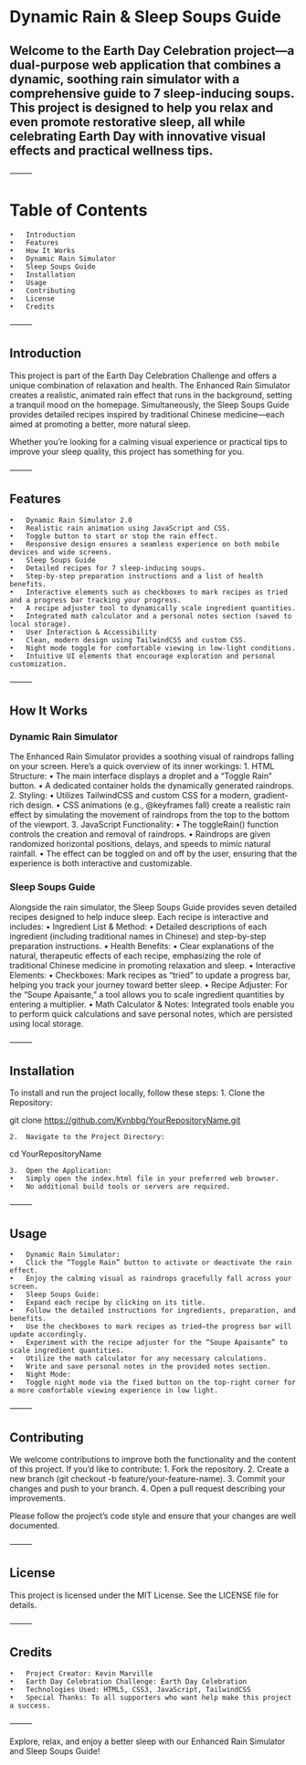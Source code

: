 # Dynamic Rain & Sleep Soups Guide

## Welcome to the Earth Day Celebration project—a dual-purpose web application that combines a dynamic, soothing rain simulator with a comprehensive guide to 7 sleep-inducing soups. This project is designed to help you relax and even promote restorative sleep, all while celebrating Earth Day with innovative visual effects and practical wellness tips.

⸻

# Table of Contents
	•	Introduction
	•	Features
	•	How It Works
   	•	Dynamic Rain Simulator
   	•	Sleep Soups Guide
	•	Installation
	•	Usage
	•	Contributing
	•	License
	•	Credits

⸻

## Introduction

This project is part of the Earth Day Celebration Challenge and offers a unique combination of relaxation and health. The Enhanced Rain Simulator creates a realistic, animated rain effect that runs in the background, setting a tranquil mood on the homepage. Simultaneously, the Sleep Soups Guide provides detailed recipes inspired by traditional Chinese medicine—each aimed at promoting a better, more natural sleep.

Whether you’re looking for a calming visual experience or practical tips to improve your sleep quality, this project has something for you.

⸻

## Features
	•	Dynamic Rain Simulator 2.0
	•	Realistic rain animation using JavaScript and CSS.
	•	Toggle button to start or stop the rain effect.
	•	Responsive design ensures a seamless experience on both mobile devices and wide screens.
	•	Sleep Soups Guide
	•	Detailed recipes for 7 sleep-inducing soups.
	•	Step-by-step preparation instructions and a list of health benefits.
	•	Interactive elements such as checkboxes to mark recipes as tried and a progress bar tracking your progress.
	•	A recipe adjuster tool to dynamically scale ingredient quantities.
	•	Integrated math calculator and a personal notes section (saved to local storage).
	•	User Interaction & Accessibility
	•	Clean, modern design using TailwindCSS and custom CSS.
	•	Night mode toggle for comfortable viewing in low-light conditions.
	•	Intuitive UI elements that encourage exploration and personal customization.

⸻

## How It Works

### Dynamic Rain Simulator

The Enhanced Rain Simulator provides a soothing visual of raindrops falling on your screen. Here’s a quick overview of its inner workings:
	1.	HTML Structure:
   	•	The main interface displays a droplet and a “Toggle Rain” button.
   	•	A dedicated container holds the dynamically generated raindrops.
	2.	Styling:
   	•	Utilizes TailwindCSS and custom CSS for a modern, gradient-rich design.
   	•	CSS animations (e.g., @keyframes fall) create a realistic rain effect by simulating the movement of raindrops from the top to the bottom of the viewport.
	3.	JavaScript Functionality:
   	•	The toggleRain() function controls the creation and removal of raindrops.
   	•	Raindrops are given randomized horizontal positions, delays, and speeds to mimic natural rainfall.
   	•	The effect can be toggled on and off by the user, ensuring that the experience is both interactive and customizable.

### Sleep Soups Guide

Alongside the rain simulator, the Sleep Soups Guide provides seven detailed recipes designed to help induce sleep. Each recipe is interactive and includes:
	•	Ingredient List & Method:
   	•	Detailed descriptions of each ingredient (including traditional names in Chinese) and step-by-step preparation instructions.
	•	Health Benefits:
   	•	Clear explanations of the natural, therapeutic effects of each recipe, emphasizing the role of traditional Chinese medicine in promoting relaxation and sleep.
	•	Interactive Elements:
   	•	Checkboxes: Mark recipes as “tried” to update a progress bar, helping you track your journey toward better sleep.
   	•	Recipe Adjuster: For the “Soupe Apaisante,” a tool allows you to scale ingredient quantities by entering a multiplier.
   	•	Math Calculator & Notes: Integrated tools enable you to perform quick calculations and save personal notes, which are persisted using local storage.

⸻

## Installation

To install and run the project locally, follow these steps:
	1.	Clone the Repository:

git clone https://github.com/Kvnbbg/YourRepositoryName.git


	2.	Navigate to the Project Directory:

cd YourRepositoryName


	3.	Open the Application:
	•	Simply open the index.html file in your preferred web browser.
	•	No additional build tools or servers are required.

⸻

## Usage
	•	Dynamic Rain Simulator:
   	•	Click the “Toggle Rain” button to activate or deactivate the rain effect.
   	•	Enjoy the calming visual as raindrops gracefully fall across your screen.
	•	Sleep Soups Guide:
   	•	Expand each recipe by clicking on its title.
   	•	Follow the detailed instructions for ingredients, preparation, and benefits.
   	•	Use the checkboxes to mark recipes as tried—the progress bar will update accordingly.
   	•	Experiment with the recipe adjuster for the “Soupe Apaisante” to scale ingredient quantities.
   	•	Utilize the math calculator for any necessary calculations.
   	•	Write and save personal notes in the provided notes section.
	•	Night Mode:
   	•	Toggle night mode via the fixed button on the top-right corner for a more comfortable viewing experience in low light.

⸻

## Contributing

We welcome contributions to improve both the functionality and the content of this project. If you’d like to contribute:
	1.	Fork the repository.
	2.	Create a new branch (git checkout -b feature/your-feature-name).
	3.	Commit your changes and push to your branch.
	4.	Open a pull request describing your improvements.

Please follow the project’s code style and ensure that your changes are well documented.

⸻

## License

This project is licensed under the MIT License. See the LICENSE file for details.

⸻

## Credits
	•	Project Creator: Kevin Marville
	•	Earth Day Celebration Challenge: Earth Day Celebration
	•	Technologies Used: HTML5, CSS3, JavaScript, TailwindCSS
	•	Special Thanks: To all supporters who want help make this project a success.

⸻

Explore, relax, and enjoy a better sleep with our Enhanced Rain Simulator and Sleep Soups Guide!
